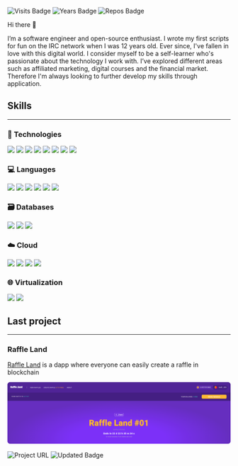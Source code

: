 ![Visits Badge](https://badges.pufler.dev/visits/rafaelszago/rafaelszago?color=259AEF)
![Years Badge](https://badges.pufler.dev/years/rafaelszago?color=259AEF)
![Repos Badge](https://badges.pufler.dev/repos/rafaelszago?color=259AEF)

Hi there 👋

I’m a software engineer and open-source enthusiast. I wrote my first scripts for fun on the IRC network when I was 12 years old. Ever since, I've fallen in love with this digital world. I consider myself to be a self-learner who's passionate about the technology I work with. I’ve explored different areas such as affiliated marketing, digital courses and the financial market. Therefore I'm always looking to further develop my skills through application.

## Skills

---

### 💖 Technologies

![](https://img.shields.io/badge/React-React?style=flat&logo=react&logoColor=white&color=0AC18E)
![](https://img.shields.io/badge/Next.js-Nextjs?style=flat&logo=Next.js&logoColor=white&color=0AC18E)
![](https://img.shields.io/badge/Jest-Jest?style=flat&logo=Jest&logoColor=white&color=0AC18E)
![](https://img.shields.io/badge/Cypress-Cypress?style=flat&logo=Cypress&logoColor=white&color=0AC18E)
![](https://img.shields.io/badge/Adonis.js-AdonisJS?style=flat&logo=AdonisJS&logoColor=white&color=0AC18E)
![](https://img.shields.io/badge/Prisma-Prisma?style=flat&logo=Prisma&logoColor=white&color=0AC18E)
![](https://img.shields.io/badge/Vue.js-Vuejs?style=flat&logo=Vue.js&logoColor=white&color=0AC18E)
![](https://img.shields.io/badge/Tailwind-Tailwind?style=flat&logo=TailwindCSS&logoColor=white&color=0AC18E)

### 💻 Languages

![](https://img.shields.io/badge/Solidity-Solidity?style=flat&logo=Solidity&logoColor=white&color=0AC18E)
![](https://img.shields.io/badge/TypeScript-TypeScript?style=flat&logo=TypeScript&logoColor=white&color=0AC18E)
![](https://img.shields.io/badge/JavaScript-JavaScript?style=flat&logo=JavaScript&logoColor=white&color=0AC18E)
![](https://img.shields.io/badge/HTML5-Html5?style=flat&logo=Html5&logoColor=white&color=0AC18E)
![](https://img.shields.io/badge/CSS3-CSS3?style=flat&logo=CSS3&logoColor=white&color=0AC18E)
![](https://img.shields.io/badge/SASS-SASS?style=flat&logo=SASS&logoColor=white&color=0AC18E)

### 🗃️ Databases

![](https://img.shields.io/badge/MySQL-MySQL?style=flat&logo=MySQL&logoColor=white&color=0AC18E)
![](https://img.shields.io/badge/PostgreSQL-PostgreSQL?style=flat&logo=PostgreSQL&logoColor=white&color=0AC18E)
![](https://img.shields.io/badge/MongoDB-MongoDB?style=flat&logo=MongoDB&logoColor=white&color=0AC18E)

### ☁️ Cloud

![](https://img.shields.io/badge/Amazon_AWS-AmazonAWS?style=flat&logo=AmazonAWS&logoColor=white&color=0AC18E)
![](https://img.shields.io/badge/DigitalOcean-DigitalOcean?style=flat&logo=DigitalOcean&logoColor=white&color=0AC18E)
![](https://img.shields.io/badge/GoogleCloud-GoogleCloud?style=flat&logo=GoogleCloud&logoColor=white&color=0AC18E)
![](https://img.shields.io/badge/CloudFlare-CloudFlare?style=flat&logo=CloudFlare&logoColor=white&color=0AC18E)

### 🌐 Virtualization

![](https://img.shields.io/badge/Docker-Docker?style=flat&logo=Docker&logoColor=white&color=0AC18E)
![](https://img.shields.io/badge/Docker_Compose-Docker_Compose?style=flat&logo=Docker&logoColor=white&color=0AC18E)

## Last project

---

### Raffle Land

[Raffle Land](https://raffle.land/) is a dapp where everyone can easily create a raffle in blockchain

![raffle land preview](assets/project-raffle-land.png)

![Project URL](https://img.shields.io/badge/Source_code-Project_Github?url=https://github.com/rafaelszago/raffle-contract&style=flat&logo=Github&logoColor=white&color=259AEF)
![Updated Badge](https://badges.pufler.dev/updated/rafaelszago/raffle-contract?color=259AEF)
